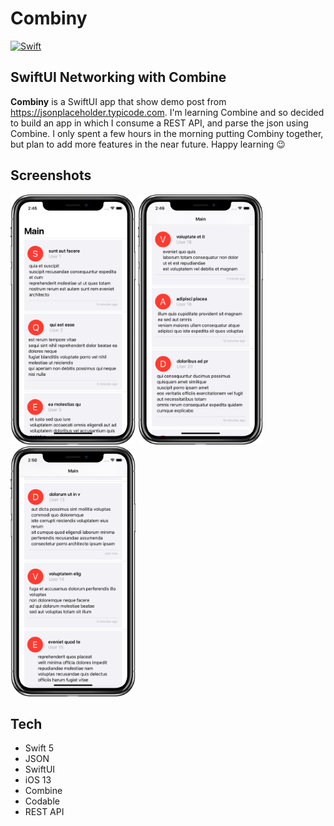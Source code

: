 <!-- Header -->
<h1>Combiny</h1>

[![Swift](https://img.shields.io/badge/Swift-5.0-orange.svg?longCache=true&style=flat&logo=swift)](https://www.swift.org)

<!-- Body -->
## SwiftUI Networking with Combine

**Combiny** is a SwiftUI app that show demo post from https://jsonplaceholder.typicode.com. I'm learning Combine and so decided to build an app in which I consume a REST API, and parse the json using Combine. 
I only spent a few hours in the morning putting Combiny together, but plan to add more features in the near future. Happy learning 😉


## Screenshots

<p align="left">
  <kbd><img src="Screenshots/combiny-ver1.png" height="400"></kbd>
  <kbd><img src="Screenshots/combiny-ver2.png" height="400"></kbd>
  <kbd><img src="Screenshots/combiny-ver3.png" height="400"></kbd>
</p>


<!-- Footer -->
## Tech
- Swift 5
- JSON
- SwiftUI
- iOS 13
- Combine
- Codable
- REST API
